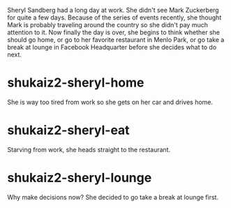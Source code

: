 Sheryl Sandberg had a long day at work. She didn't see Mark Zuckerberg for quite a few days. Because of the series of events recently, she thought Mark is probably traveling around the country so she didn't pay much attention to it. Now finally the day is over, she begins to think whether she should go home, or go to her favorite restaurant in Menlo Park, or go take a break at lounge in Facebook Headquarter before she decides what to do next.

# shukaiz2-sheryl-home
She is way too tired from work so she gets on her car and drives home.

# shukaiz2-sheryl-eat
Starving from work, she heads straight to the restaurant.

# shukaiz2-sheryl-lounge
Why make decisions now? She decided to go take a break at lounge first.
